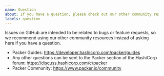 ```yaml
---
name: Question
about: If you have a question, please check out our other community resources instead of opening an issue.
labels: question
---
```


Issues on GitHub are intended to be related to bugs or feature requests, so we
recommend using our other community resources instead of asking here if you
have a question.

- Packer Guides: https://developer.hashicorp.com/packer/guides
- Any other questions can be sent to the Packer section of the HashiCorp
  forum: https://discuss.hashicorp.com/c/packer
- Packer Community: https://www.packer.io/community
